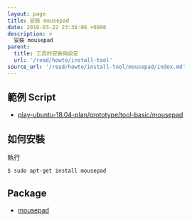 ```yaml
---
layout: page
title: 安裝 mousepad
date: 2018-03-22 23:38:08 +0800
description: >
  安裝 mousepad
parent:
  title: 工具的安裝與設定
  url: '/read/howto/install-tool'
source_url: '/read/howto/install-tool/mousepad/index.md'
---
```



## 範例 Script

* [play-ubuntu-18.04-plan/prototype/tool-basic/mousepad](https://github.com/samwhelp/play-ubuntu-18.04-plan/tree/master/prototype/tool-basic/mousepad)


## 如何安裝

執行

``` sh
$ sudo apt-get install mousepad
```


## Package

* [mousepad](https://packages.ubuntu.com/bionic/mousepad)
